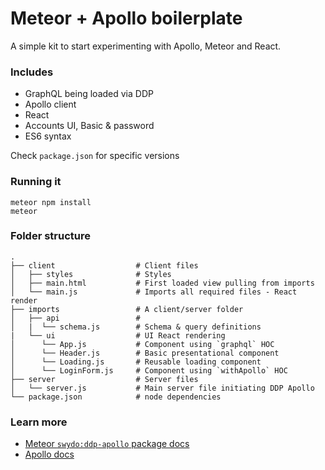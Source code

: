 # Meteor + Apollo boilerplate

A simple kit to start experimenting with Apollo, Meteor and React.

### Includes
- GraphQL being loaded via DDP
- Apollo client
- React
- Accounts UI, Basic & password
- ES6 syntax

Check `package.json` for specific versions

### Running it

```
meteor npm install
meteor
```

### Folder structure
    .
    ├── client                  # Client files
    │   ├── styles              # Styles
    │   ├── main.html           # First loaded view pulling from imports
    │   └── main.js             # Imports all required files - React render
    ├── imports                 # A client/server folder
    │   ├── api                 #
    │   |  └── schema.js        # Schema & query definitions
    |   └── ui                  # UI React rendering
    │      └── App.js           # Component using `graphql` HOC
    │      └── Header.js        # Basic presentational component
    │      └── Loading.js       # Reusable loading component
    │      └── LoginForm.js     # Component using `withApollo` HOC
    ├── server                  # Server files
    │   └── server.js           # Main server file initiating DDP Apollo
    └── package.json            # node dependencies


### Learn more

- [Meteor `swydo:ddp-apollo` package docs](https://github.com/Swydo/ddp-apollo/blob/master/README.md)
- [Apollo docs](http://dev.apollodata.com/)
